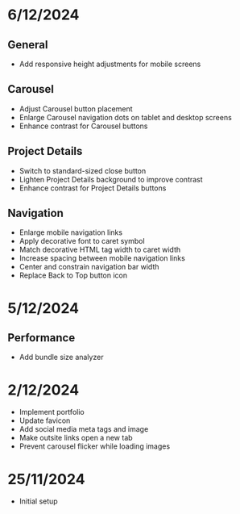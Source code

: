 # 6/12/2024

## General

- Add responsive height adjustments for mobile screens

## Carousel

- Adjust Carousel button placement
- Enlarge Carousel navigation dots on tablet and desktop screens
- Enhance contrast for Carousel buttons

## Project Details

- Switch to standard-sized close button
- Lighten Project Details background to improve contrast
- Enhance contrast for Project Details buttons

## Navigation

- Enlarge mobile navigation links
- Apply decorative font to caret symbol
- Match decorative HTML tag width to caret width
- Increase spacing between mobile navigation links
- Center and constrain navigation bar width
- Replace Back to Top button icon

# 5/12/2024

## Performance

- Add bundle size analyzer

# 2/12/2024

- Implement portfolio
- Update favicon
- Add social media meta tags and image
- Make outsite links open a new tab
- Prevent carousel flicker while loading images

# 25/11/2024

- Initial setup
